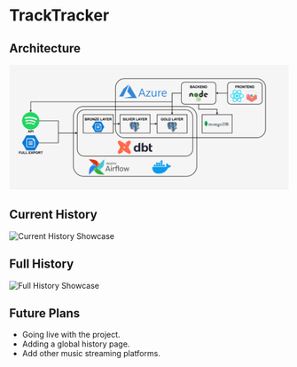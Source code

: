 # TrackTracker

## Architecture

![Architecture](imgs/architecture.png)

## Current History

![Current History Showcase](imgs/current_history.gif)

## Full History

![Full History Showcase](imgs/full_history.gif)

## Future Plans

- Going live with the project.
- Adding a global history page.
- Add other music streaming platforms.
